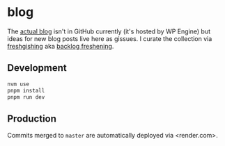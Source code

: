 # blog

The 
[actual blog](https://blog.beeminder.com "Beeminder blog!") 
isn't in GitHub currently (it's hosted by WP Engine) but ideas for new blog posts live here as gissues.
I curate the collection via 
[freshgishing](https://www.beeminder.com/d/freshblog "Danny's Beeminder goal for curating the collection of blog post drafts and notes")
aka
[backlog freshening](https://blog.beeminder.com/freshen/ "Nerd version; see also the sequel post").

## Development

```bash
nvm use
pnpm install
pnpm run dev
```

## Production

Commits merged to `master` are automatically deployed via <render.com>.
